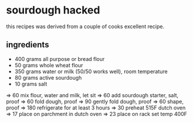 # sourdough hacked

this recipes was derived from a couple of cooks excellent recipe.

## ingredients
* 400 grams all purpose or bread flour
* 50 grams whole wheat flour
* 350 grams water or milk (50/50 works well), room temperature
* 80 grams active sourdough
* 10 grams salt

=> 60 mix flour, water and milk, let sit
=> 60 add sourdough starter, salt, proof
=> 60 fold dough, proof
=> 90 gently fold dough, proof
=> 60 shape, proof
=> 180 refrigerate for at least 3 hours
=> 30 preheat 515F dutch oven
=> 17 place on parchment in dutch oven
=> 23 place on rack set temp 400F
